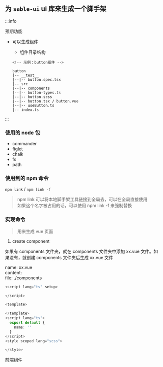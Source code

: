 ## 为 `sable-ui` ui 库来生成一个脚手架

<!-- `sable-ui`这个库是自己练习的一个 ui 库 -->

:::info

预期功能

- 可以生成组件

  - 组件目录结构

  ```tree
  <!-- 示例：button组件 -->

  button
  |-- __test__
  |--|-- button.spec.tsx
  |-- src
  |--|-- components
  |--|-- button-types.ts
  |--|-- button.scss
  |--|-- button.tsx / button.vue
  |--|-- useButton.ts
  |-- index.ts
  ```

:::

### 使用的 node 包

- commander
- figlet
- chalk
- fs
- path

### 使用到的 npm 命令

`npm link` / `npm link -f`

> npm link 可以将本地脚手架工具链接到全局去，可以在全局直接使用  
> 如果这个名字被占用的话，可以使用 npm link -f 来强制替换

### 实现命令

> 用来生成 vue 页面

1. create component

如果有 components 文件夹，就在 components 文件夹中添加 xx.vue 文件。如果没有，就创建 components 文件夹后生成 xx.vue 文件

name: xx.vue  
content:  
file: ./components

```ts vue-ts
<script lang="ts" setup>

</script>

<template>

</template>
<script lang="ts">
  export default {
    name: ''
  }
</script>
<style scoped lang="scss">

</style>
```

<!-- 2. create page -->
<!-- 3. create layout -->

前端组件
